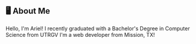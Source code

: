 ## 🖥 About Me

Hello, I'm Ariel! I recently graduated with a Bachelor's Degree in Computer Science from UTRGV
I'm a web developer from Mission, TX!

<!---
argamez98/argamez98 is a ✨ special ✨ repository because its `README.md` (this file) appears on your GitHub profile.
You can click the Preview link to take a look at your changes.
--->

